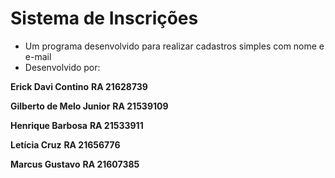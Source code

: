 # Sistema de Inscrições

- Um programa desenvolvido para realizar cadastros simples com nome e e-mail
- Desenvolvido por:

**Erick Davi Contino**
**RA 21628739**

**Gilberto de Melo Junior**
**RA 21539109**

**Henrique Barbosa**
**RA 21533911**

**Letícia Cruz**
**RA 21656776**

**Marcus Gustavo**
**RA 21607385**
